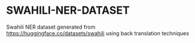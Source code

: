 # SWAHILI-NER-DATASET
Swahili NER dataset generated from https://huggingface.co/datasets/swahili using back translation techniques 

